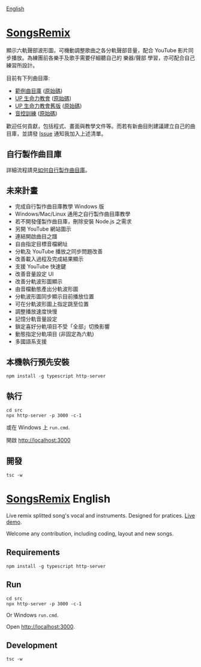[English](#songsremix-english)

# [SongsRemix](https://christorng.github.io/SongsRemix/src/)

顯示六軌聲部波形圖，可機動調整歌曲之各分軌聲部音量，配合 YouTube 影片同步播放。為練團前各樂手及歌手需要仔細聽自己的 樂器/聲部 學習，亦可配合自己練習所設計。

目前有下列曲目庫:
* [範例曲目庫](https://christorng.github.io/SongsRemixDemo/) ([原始碼](https://github.com/ChrisTorng/SongsRemixDemo))
* [UP 生命力教會](https://christorng.github.io/UpLifeSongs/) ([原始碼](https://github.com/ChrisTorng/UpLifeSongs))
* [UP 生命力教會舊版](https://christorng.github.io/UpLifeSongsBackup/) ([原始碼](https://github.com/ChrisTorng/UpLifeSongsBackup/))
* [音控訓練](https://christorng.github.io/AudioLeadershipSongs/) ([原始碼](https://github.com/ChrisTorng/AudioLeadershipSongs))

歡迎任何貢獻，包括程式、畫面與教學文件等。而若有新曲目則建議建立自己的曲目庫，並請發 [Issue](https://github.com/ChrisTorng/SongsRemix/issues) 通知我加入上述清單。

## 自行製作曲目庫

詳細流程請見[如何自行製作曲目庫](https://github.com/ChrisTorng/SongsRemixDemo/blob/main/HowTo_zht.md)。

## 未來計畫

* 完成自行製作曲目庫教學 Windows 版
* Windows/Mac/Linux 通用之自行製作曲目庫教學
* 若不開發僅製作曲目庫，刪除安裝 Node.js 之需求
* 另開 YouTube 網站圖示
* 連結開啟曲目之譜
* 自由指定目標音檔網址
* 分軌及 YouTube 播放之同步問題改善
* 改善載入過程及完成結果顯示
* 支援 YouTube 快速鍵
* 改善音量設定 UI
* 改善分軌波形圖顯示
* 由音檔動態產出分軌波形圖
* 分軌波形圖同步顯示目前播放位置
* 可在分軌波形圖上指定跳至位置
* 調整播放速度快慢
* 記憶分軌音量設定
* 鎖定喜好分軌項目不受「全部」切換影響
* 動態指定分軌項目 (非固定為六軌)
* 多國語系支援

## 本機執行預先安裝
```
npm install -g typescript http-server
```

## 執行
```
cd src
npx http-server -p 3000 -c-1
```
或在 Windows 上 `run.cmd`.

開啟 [http://localhost:3000](http://localhost:3000)

## 開發
```
tsc -w
```

# [SongsRemix](https://christorng.github.io/SongsRemix/src/) English

Live remix splitted song's vocal and instruments. Designed for pratices. [Live demo](https://christorng.github.io/SongsRemix/src/).


Welcome any contribution, including coding, layout and new songs.

## Requirements
```
npm install -g typescript http-server
```

## Run
```
cd src
npx http-server -p 3000 -c-1
```
Or Windows `run.cmd`.

Open [http://localhost:3000](http://localhost:3000).

## Development
```
tsc -w
```